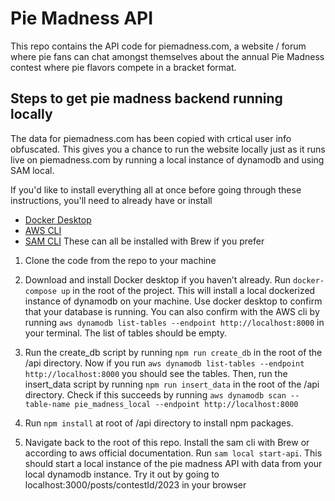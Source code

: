# Pie Madness API

This repo contains the API code for piemadness.com, a website / forum where pie fans can chat amongst themselves about the annual Pie Madness contest where pie flavors compete in a bracket format. 

## Steps to get pie madness backend running locally

The data for piemadness.com has been copied with crtical user info obfuscated. This gives you a chance to run the website locally just as it runs live on piemadness.com by running a local instance of dynamodb and using SAM local.

If you'd like to install everything all at once before going through these instructions, you'll need to already have or install
- [Docker Desktop](https://www.docker.com/products/docker-desktop/)
- [AWS CLI](https://aws.amazon.com/cli/) 
- [SAM CLI](https://docs.aws.amazon.com/serverless-application-model/latest/developerguide/install-sam-cli.html)
These can all be installed with Brew if you prefer

1. Clone the code from the repo to your machine

2. Download and install Docker desktop if you haven’t already. Run `docker-compose up` in the root of the project. This will install a local dockerized instance of dynamodb on your machine. Use docker desktop to confirm that your database is running. You can also confirm with the AWS cli by running `aws dynamodb list-tables --endpoint http://localhost:8000` in your terminal. The list of tables should be empty.

3. Run the create_db script by running `npm run create_db` in the root of the /api directory. Now if you run `aws dynamodb list-tables --endpoint http://localhost:8000` you should see the tables. Then, run the insert_data script by running `npm run insert_data` in the root of the /api directory. Check if this succeeds by running `aws dynamodb scan --table-name pie_madness_local --endpoint http://localhost:8000`

5. Run `npm install` at root of /api directory to install npm packages.

6. Navigate back to the root of this repo. Install the sam cli with Brew or according to aws official documentation. Run `sam local start-api`. This should start a local instance of the pie madness API with data from your local dynamodb instance. Try it out by going to localhost:3000/posts/contestId/2023 in your browser